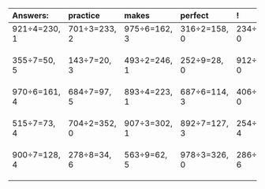 | Answers: | practice | makes | perfect | ! |
| :--- | :--- | :--- | :--- | :--- |
| 921÷4=230, 1 | 701÷3=233, 2 | 975÷6=162, 3 | 316÷2=158, 0 | 234÷6=39, 0 | 
|   |   |   |   |   | 
|   |   |   |   |   | 
|   |   |   |   |   | 
| 355÷7=50, 5 | 143÷7=20, 3 | 493÷2=246, 1 | 252÷9=28, 0 | 912÷2=456, 0 | 
|   |   |   |   |   | 
|   |   |   |   |   | 
|   |   |   |   |   | 
| 970÷6=161, 4 | 684÷7=97, 5 | 893÷4=223, 1 | 687÷6=114, 3 | 406÷7=58, 0 | 
|   |   |   |   |   | 
|   |   |   |   |   | 
|   |   |   |   |   | 
| 515÷7=73, 4 | 704÷2=352, 0 | 907÷3=302, 1 | 892÷7=127, 3 | 254÷5=50, 4 | 
|   |   |   |   |   | 
|   |   |   |   |   | 
|   |   |   |   |   | 
| 900÷7=128, 4 | 278÷8=34, 6 | 563÷9=62, 5 | 978÷3=326, 0 | 286÷8=35, 6 | 
|   |   |   |   |   | 
|   |   |   |   |   | 
|   |   |   |   |   | 
